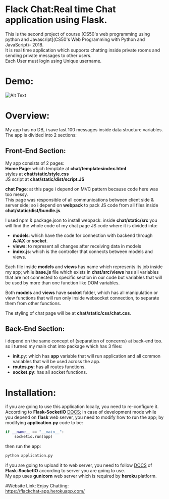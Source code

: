 # Flack Chat:Real time Chat application using Flask.
This is the second project of course [CS50's web programming using python and Javascript](CS50's Web Programming with Python and JavaScript)- 2018.  
It is real time application which supports chatting inside private rooms and sending private messages to other users.    
Each User must login using Unique username.  

# Demo:
![Alt Text](https://media.giphy.com/media/Qu73SOGNSOAWscndna/giphy.gif)

# Overview:
My app has no DB, i save last 100 messages inside data structure variables.  
The app is divided into 2 sections:  

## Front-End Section:
My app consists of 2 pages:  
**Home Page**: which template at **chat/templatesindex.html**    
                     styles at **chat/static/style.css**  
                     JS script at **chat/static/dist/script.JS**  


**chat Page**: at this page i depend on MVC pattern because code here was too messy.  
This page was responsible of all communications between client side & server side; so i depend on **webpack** to pack JS code from all files inside **chat/static/dist/bundle.js**.  

I used npm & package.json to install webpack.
inside **chat/static/src** you will find the whole code of my chat page JS code where it is divided into:
- **models**: which have the code for connection with backend through **AJAX** or **socket**.
- **views**: to represent all changes after receiving data in models
- **index.js**: which is the controller that connects between models and views.   

Each file inside **models** and **views** has name which represents its job inside my app; while **base.js** file which exists in **chat/src/views** has all variables that are not connected to specific section in our code but variables that will be used by more than one function like DOM variables.  

Both **models** and **views** have **socket** folder, which has all manipulation or view functions that will run only inside websocket connection, to separate them from other functions.

The styling of chat page will be at **chat/static/css/chat.css**.  

## Back-End Section:
i depend on the same concept of (separation of concerns) at back-end too.
so i turned my main chat into package which has 3 files:
- __init__.py: which has **app** variable that will run application and all common variables that will be used across the app.
- **routes.py**: has all routes functions.
- **socket.py**: has all socket functions.


# Installation:
if you are going to use this application locally, you need to re-configure it.  
According to **Flask-SocketIO** [DOCS](https://flask-socketio.readthedocs.io/en/latest/); in case of development mode while you depend on **flask** web server, you need to modify how to run the app; by modifying **application.py** code to be:
```python
if __name__ == "__main__":
    socketio.run(app)
```
then run the app:
```bash
python application.py
```

if you are going to upload it to web server, you need to follow [DOCS](https://flask-socketio.readthedocs.io/en/latest/) of **Flask-SocketIO** according to server you are going to use.  
My app uses **gunicorn** web server which is required by **heroku** platform.

#Website Link:
Enjoy Chatting:  
https://flackchat-app.herokuapp.com/